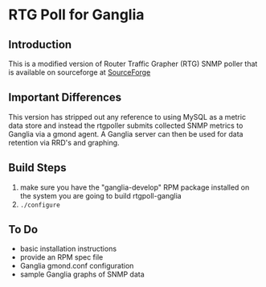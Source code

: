 RTG Poll for Ganglia
====================

Introduction
------------

This is a modified version of Router Traffic Grapher (RTG) SNMP poller that is available on sourceforge at [SourceForge](http://rtg.sourceforge.net/)

Important Differences
---------------------

This version has stripped out any reference to using MySQL as a metric data store and instead the rtgpoller submits collected SNMP metrics to Ganglia via a gmond agent. A Ganglia server can then be used for data retention via RRD's and graphing.

Build Steps
-----------
1. make sure you have the "ganglia-develop" RPM package installed on the system you are going to build rtgpoll-ganglia
2. `./configure`

To Do
-----

* basic installation instructions
* provide an RPM spec file
* Ganglia gmond.conf configuration
* sample Ganglia graphs of SNMP data

